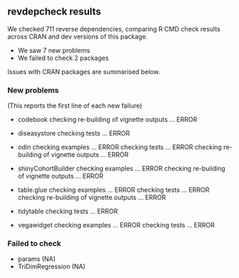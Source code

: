 ## revdepcheck results

We checked 711 reverse dependencies, comparing R CMD check results across CRAN and dev versions of this package.

 * We saw 7 new problems
 * We failed to check 2 packages

Issues with CRAN packages are summarised below.

### New problems
(This reports the first line of each new failure)

* codebook
  checking re-building of vignette outputs ... ERROR

* diseasystore
  checking tests ... ERROR

* odin
  checking examples ... ERROR
  checking tests ... ERROR
  checking re-building of vignette outputs ... ERROR

* shinyCohortBuilder
  checking examples ... ERROR
  checking re-building of vignette outputs ... ERROR

* table.glue
  checking examples ... ERROR
  checking tests ... ERROR
  checking re-building of vignette outputs ... ERROR

* tidytable
  checking tests ... ERROR

* vegawidget
  checking examples ... ERROR
  checking tests ... ERROR

### Failed to check

* params           (NA)
* TriDimRegression (NA)
